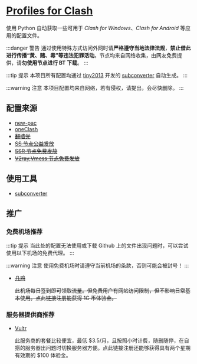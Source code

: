 # [Profiles for Clash](https://github.com/LetsShareAll/Profiles_for_Clash "LetsShareAll/Profiles_for_Clash: Profiles can be used in Clash for Windows, Clash for Android and so on.")

使用 Python 自动获取一些可用于 _Clash for Windows_、_Clash for Android_ 等应用的配置文件。

:::danger 警告
通过使用特殊方式访问外网时请**严格遵守当地法律法规**，**禁止借此进行传播“黄、赌、毒”等违法犯罪活动**。节点均来自网络收集，由网友免费提供，请**勿使用节点进行 BT 下载**。
:::

:::tip 提示
本项目所有配置均通过 [tiny2013](https://github.com/tindy2013 "tindy2013 (Tindy X)@Github") 开发的 [subconverter](https://github.com/tindy2013/subconverter "tindy2013/subconverter: Utility to convert between various subscription format.") 自动生成。
:::

:::warning 注意
本项目配置均来自网络，若有侵权，请提出，会尽快删除。
:::

## 配置来源

- [new-pac](https://github.com/Alvin9999/new-pac "Alvin9999/new-pac: 科学上网/自由上网/翻墙/软件/方法，一键翻墙浏览器，免费 shadowsocks/ss/ssr/v2ray/goflyway 账号/节点分享，vps 一键搭建脚本/教程。")
- [oneClash](https://oneclash.cc "oneClash | 每日精选 SSR/V2ray/Clash 免费节点每天更新")
- ~~[翻墙党](https://fanqiangdang.com "翻墙论坛 | 翻墙党社区 - Powered by Discuz!")~~
- ~~[SS 节点公益发放](https://t.me/ssList "ssList@Telegram")~~
- ~~[SSR 节点免费发放](https://t.me/ssrList "ssrList@Telegram")~~
- ~~[V2ray,Vmess 节点免费发放](https://t.me/V2List "V2List@Telegram")~~

## 使用工具

- [subconverter](https://github.com/tindy2013/subconverter "tindy2013/subconverter: Utility to convert between various subscription format.")

## 推广

### 免费机场推荐

:::tip 提示
当此处的配置无法使用或下载 Github 上的文件出现问题时，可以尝试使用以下机场的免费代理。
:::

:::warning 注意
使用免费机场时请遵守当前机场的条款，否则可能会被封号！
:::

- ~~[几鸡](https://b.luxury/waf/ciEPm341fac5nsWG2 "几鸡 - 学习助理")~~

  ~~此机场每日签到即可领取流量。但免费用户有网站访问限制，但不影响日常基本使用。点此链接注册能获得 1G 币体验金。~~

### 服务器提供商推荐

- [Vultr](https://www.vultr.com/?ref=9064539-8H "Vultr - Give $100, Get $35")

  此服务商的套餐比较便宜，最低 $3.5/月，且按照小时计费，随删随停，在自搭的服务器出问题时切换服务器方便。点此链接注册还能够获得具有两个星期有效期的 $100 体验金。

